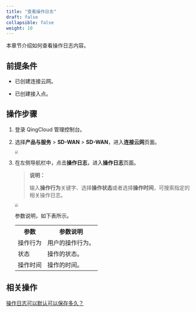 ```yaml
---
title: "查看操作日志"
draft: false
collapsible: false
weight: 10
---
```


本章节介绍如何查看操作日志内容。

## 前提条件

- 已创建连接云网。

- 已创建接入点。

## 操作步骤

1. 登录 QingCloud 管理控制台。

2. 选择**产品与服务** > **SD-WAN** > **SD-WAN**，进入**连接云网**页面。

   <img src="../../../_images/qs_cloud_network.png" style="zoom:50%;" />

3. 在左侧导航栏中，点击**操作日志**，进入**操作日志**页面。

   > **说明：**
   >
   > 输入**操作行为**关键字、选择**操作状态**或者选择**操作时间**，可搜索指定的相关操作日志。

   <img src="../../../_images/um_log_list.png" style="zoom:50%;" />

   参数说明，如下表所示。

   <table class="table table-bordered table-striped table-condensed">
     <tr>
   		<th>参数</td>
   		<th>参数说明</td>
   	</tr>
     <tr>
   		<td>操作行为</td>
       <td>用户的操作行为。</td>
   	</tr>
     <tr>
   		<td>状态</td>
   		<td>操作的状态。</td>
   	</tr>
     <tr>
   		<td>操作时间</td>
       <td>操作的时间。</td>
   	</tr>
   </table>

## 相关操作

 [操作日志可以默认可以保存多久？](../../../faq/10_faq_sdwan/#操作日志可以保存多久) 
